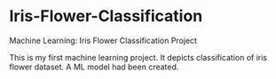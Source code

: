 # Iris-Flower-Classification
Machine Learning: Iris Flower Classification Project

This is my first machine learning project.
It depicts classification of iris flower dataset.
A ML model had been created.
